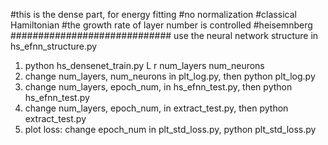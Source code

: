 #this is the dense part, for energy fitting
#no normalization
#classical Hamiltonian
#the growth rate of layer number is controlled
#heisemnberg
#############################
use the neural network structure in hs_efnn_structure.py
1. python hs_densenet_train.py L r  num_layers num_neurons
2. change num_layers, num_neurons in plt_log.py, then
    python plt_log.py
3. change num_layers, epoch_num, in hs_efnn_test.py, then
    python hs_efnn_test.py
4. change num_layers, epoch_num,  in extract_test.py, then
   python extract_test.py
5. plot loss: change epoch_num in plt_std_loss.py, 
    python plt_std_loss.py
